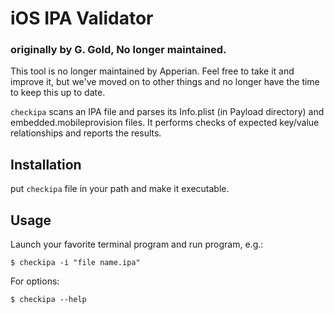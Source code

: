 # iOS IPA Validator #

### originally by G. Gold, No longer maintained. ###

This tool is no longer maintained by Apperian. Feel free to take it and improve it, but we've moved on to other things and no longer have the time to keep this up to date.

`checkipa` scans an IPA file and parses its Info.plist (in Payload directory)
and embedded.mobileprovision files. It performs checks of expected key/value
relationships and reports the results.

## Installation ##

put `checkipa` file in your path and make it executable.

## Usage ##

Launch your favorite terminal program and run program, e.g.:

    $ checkipa -i "file name.ipa"

For options:

    $ checkipa --help
